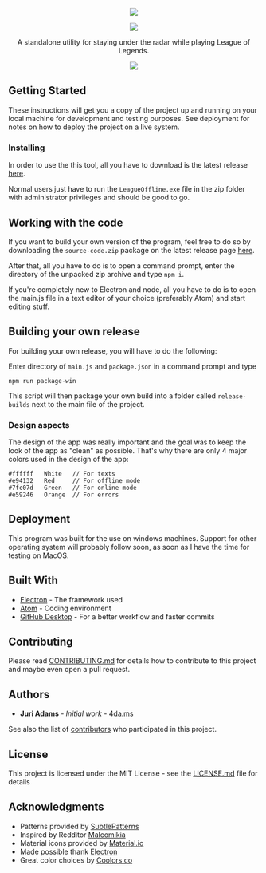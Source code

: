 <p align="center"><img src="https://i.4da.ms/l_offline_logo.png"></p>
<p align="center"><img src="https://i.4da.ms/4445f0c.png"></p>
<p align="center">A standalone utility for staying under the radar while playing League of Legends.</p>
<p align="center"><img src="https://i.4da.ms/1302c6b.png"></p>

## Getting Started

These instructions will get you a copy of the project up and running on your local machine for development and testing purposes. See deployment for notes on how to deploy the project on a live system.


### Installing

In order to use the this tool, all you have to download is the latest release [here](https://github.com/4dams/LeagueOffline/releases).

Normal users just have to run the `LeagueOffline.exe` file in the zip folder with administrator privileges and should be good to go.

## Working with the code

If you want to build your own version of the program, feel free to do so by downloading the `source-code.zip` package on the latest release page [here](https://github.com/4dams/LeagueOffline/releases).

After that, all you have to do is to open a command prompt, enter the directory of the unpacked zip archive and type `npm i`.

If you're completely new to Electron and node, all you have to do is to open the main.js file in a text editor of your choice (preferably Atom) and start editing stuff.

## Building your own release

For building your own release, you will have to do the following:

Enter directory of `main.js` and `package.json` in a command prompt and type
```
npm run package-win
```

This script will then package your own build into a folder called `release-builds` next to the main file of the project.

### Design aspects

The design of the app was really important and the goal was to keep the look of the app as "clean" as possible. 
That's why there are only 4 major colors used in the design of the app:

```
#ffffff   White   // For texts
#e94132   Red     // For offline mode
#7fc07d   Green   // For online mode
#e59246   Orange  // For errors
```


## Deployment

This program was built for the use on windows machines. Support for other operating system will probably follow soon, as soon as I have the time for testing on MacOS.

## Built With

* [Electron](https://electronjs.org/) - The framework used
* [Atom](https://atom.io/) - Coding environment
* [GitHub Desktop](https://desktop.github.com/) - For a better workflow and faster commits

## Contributing

Please read [CONTRIBUTING.md](https://gist.github.com/PurpleBooth/b24679402957c63ec426) for details how to contribute to this project and maybe even open a pull request.

## Authors

* **Juri Adams** - *Initial work* - [4da.ms](https://4da.ms/)

See also the list of [contributors](https://github.com/4dams/LeagueOffline/graphs/contributors) who participated in this project.

## License

This project is licensed under the MIT License - see the [LICENSE.md](LICENSE.md) file for details

## Acknowledgments

* Patterns provided by [SubtlePatterns](https://www.toptal.com/designers/subtlepatterns/)
* Inspired by Redditor [Malcomikia](https://www.reddit.com/user/Malcomikia/)
* Material icons provided by [Material.io](https://material.io/icons/)
* Made possible thank [Electron](https://electronjs.org/)
* Great color choices by [Coolors.co](https://coolors.co/)
